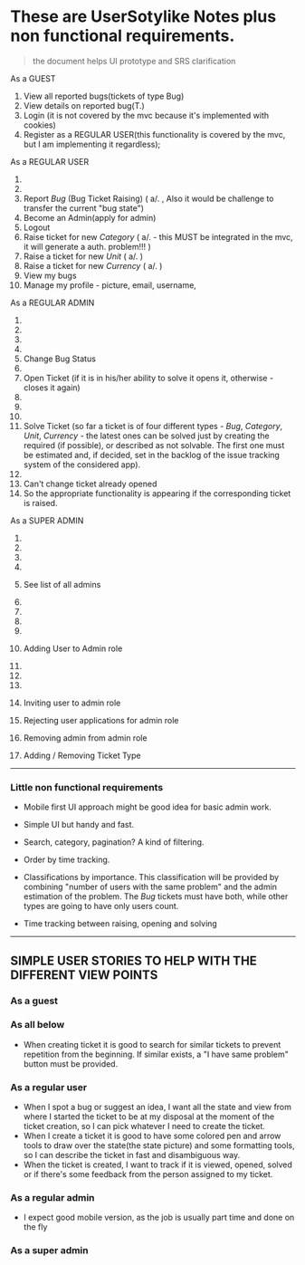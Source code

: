 # These are UserSotylike Notes plus non functional requirements.
> the document helps UI prototype and SRS clarification


As a GUEST 

1. View all reported bugs(tickets of type Bug)
2. View details on reported bug(T.)
3. Login (it is not covered by the mvc because it's implemented with cookies)
4. Register as a REGULAR USER(this functionality is covered by the mvc, 
but I am implementing it regardless);


As a REGULAR USER

1. 
2.  
5. Report *Bug* (Bug Ticket Raising) ( a/. , Also it would be challenge to transfer the current "bug state")
6. Become an Admin(apply for admin)
7. Logout
10. Raise ticket for new *Category* ( a/. - this MUST be integrated in the mvc, it will generate a auth. problem!!! )
16. Raise a ticket for new *Unit* ( a/. )
17. Raise a ticket for new *Currency*  ( a/. )
12. View my bugs
15. Manage my profile - picture, email, username, 

As a REGULAR ADMIN

1. 
2. 
5. 
7. 
8. Change Bug Status
10. 
11. Open Ticket (if it is in his/her ability to solve it opens it, otherwise - closes it again)
16. 
17. 
12. 
13. Solve Ticket (so far a ticket is of four different types - *Bug*, *Category*, *Unit*, *Currency* - the latest ones can be solved just by creating
the required (if possible), or described as not solvable. The first one must be estimated and, if decided, set in the backlog of the issue tracking system of the considered app).
15. 
18. Can't change ticket already opened 
23. So the appropriate functionality is appearing if the corresponding ticket is raised.

As a SUPER ADMIN

1. 
2. 
5. 
8. 
9. See list of all admins
10. 
11. 
12.  
13. 
14. Adding User to Admin role
15. 
16. 
17. 

19. Inviting user to admin role
20. Rejecting user applications for admin role 
21. Removing admin from admin role
24. Adding / Removing Ticket Type

****
### Little non functional requirements

- Mobile first UI approach might be good idea for basic admin work.

- Simple UI but handy and fast.

- Search, category, pagination? A kind of filtering.
- Order by time tracking.

- Classifications by importance. This classification will be provided by
combining "number of users with the same problem" and the admin estimation of the problem. The *Bug* tickets must have both, while other types are going to have only users count.

- Time tracking between raising, opening and solving


****
## SIMPLE USER STORIES TO HELP WITH THE DIFFERENT VIEW POINTS

### As a guest 

### As all below

- When creating ticket it is good to search for similar tickets to prevent repetition from the beginning. If similar exists, a "I have same problem" button must be provided.

### As a regular user

- When I spot a bug or suggest an idea, I want all the state and view from where I started the ticket to be at my disposal at the moment
  of the ticket creation, so I can pick whatever I need to create the ticket.
- When I create a ticket it is good to have some colored pen and arrow tools to draw over the state(the state picture) and some formatting tools, so I can describe the ticket in fast and disambiguous way.
- When the ticket is created, I want to track if it is viewed, opened, solved or if there's some feedback from the person assigned to my ticket.



### As a regular admin

- I expect good mobile version, as the job is usually part time and done on the fly

### As a super admin

